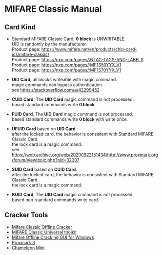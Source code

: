 # MIFARE Classic Manual

## Card Kind

- Standard MIFARE Classic Card, **0 block** is UNWRITABLE. \
  UID is randomly by the manufacturer. \
  Product page: <https://www.mifare.net/en/products/chip-card-ics/mifare-classic/> \
  Product page: <https://nxp.com/pages/:NTAG-TAGS-AND-LABELS> \
  Product page: <https://nxp.com/pages/:MF1S50YYX_V1> \
  Product page: <https://nxp.com/pages/:MF1S70YYX_V1>

- **UID Card**, all blocks writeable with magic command. \
  magic commands can bypass authentication. \
  see <https://stackoverflow.com/a/42299452>

- **CUID Card**, The **UID Card** magic command is not processed. \
  based standard commands write **0 block**.

- **FUID Card**, The **UID Card** magic command is not processed. \
  based standard commands write **0 block** with write once.

- **UFUID Card** based on **UID Card**. \
  after the locked card, the behavior is consistent with Standard MIFARE Classic Card. \
  the lock card is a magic command. \
  see <https://web.archive.org/web/20200922151434/http://www.proxmark.org/forum/viewtopic.php?pid=32307>

- **SUID Card** based on **CUID Card**. \
  after the locked card, the behavior is consistent with Standard MIFARE Classic Card. \
  the lock card is a magic command.

- **KUID Card**, The **UID Card** magic command is not processed. \
  based non-standard commands write card.

## Cracker Tools

- [Mifare Classic Offline Cracker](https://github.com/nfc-tools/mfoc)
- [MIFARE Classic Universal toolkit](https://github.com/nfc-tools/mfcuk)
- [Mifare Offline Cracking GUI for Windows](https://www.huuf.info/OV/)
- [Proxmark 3](https://github.com/Proxmark/proxmark3)
- [Chameleon Mini](https://github.com/emsec/ChameleonMini)
